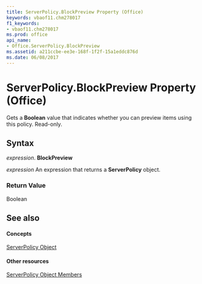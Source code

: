```yaml
---
title: ServerPolicy.BlockPreview Property (Office)
keywords: vbaof11.chm278017
f1_keywords:
- vbaof11.chm278017
ms.prod: office
api_name:
- Office.ServerPolicy.BlockPreview
ms.assetid: a211ccbe-ee3e-168f-1f2f-15a1eddc876d
ms.date: 06/08/2017
---
```



# ServerPolicy.BlockPreview Property (Office)

Gets a **Boolean** value that indicates whether you can preview items using this policy. Read-only.


## Syntax

 _expression_. **BlockPreview**

 _expression_ An expression that returns a **ServerPolicy** object.


### Return Value

Boolean


## See also


#### Concepts


[ServerPolicy Object](serverpolicy-object-office.md)
#### Other resources


[ServerPolicy Object Members](serverpolicy-members-office.md)

